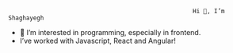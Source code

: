                                                         Hi 👋, I’m Shaghayegh
- 👀 I’m interested in programming, especially in frontend.
- I’ve worked with Javascript, React and Angular!

<!---
shaghz/shaghz is a ✨ special ✨ repository because its `README.md` (this file) appears on your GitHub profile.
You can click the Preview link to take a look at your changes.
--->
